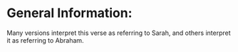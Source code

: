 # General Information:

Many versions interpret this verse as referring to Sarah, and others interpret it as referring to Abraham.